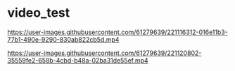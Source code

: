 # video_test

https://user-images.githubusercontent.com/61279639/221116312-016e11b3-77b1-490e-9290-830ab822cb5d.mp4



https://user-images.githubusercontent.com/61279639/221120802-35559fe2-658b-4cbd-b48a-02ba31de55ef.mp4

